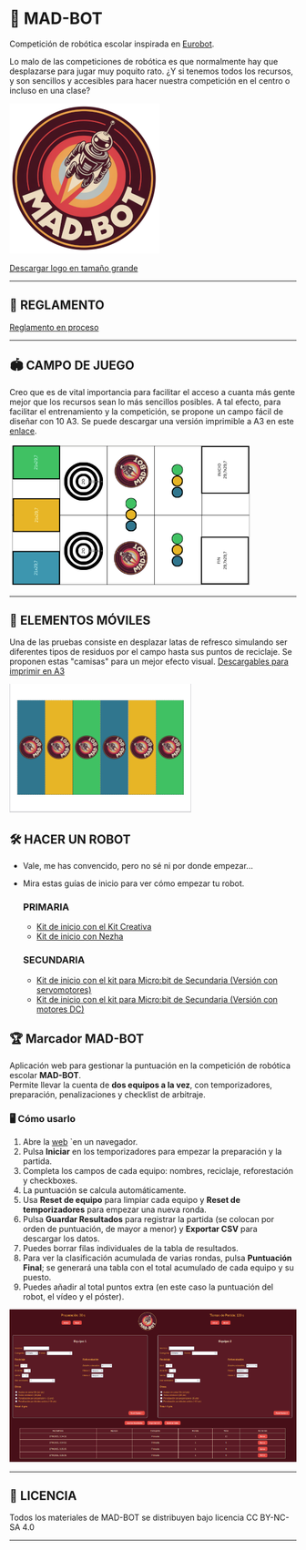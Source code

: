 # 🤖 MAD-BOT
Competición de robótica escolar inspirada en [Eurobot](https://www.eurobot.es/).

Lo malo de las competiciones de robótica es que normalmente  hay que desplazarse para jugar muy poquito rato. 
¿Y si tenemos todos los recursos, y son sencillos y accesibles para hacer nuestra competición en el centro o incluso en una clase?

![Logo](https://github.com/lobotic/MAD-BOT/blob/main/MADBOTLogoMINI.png)

[Descargar logo en tamaño grande](https://raw.githubusercontent.com/lobotic/MAD-BOT/refs/heads/main/MADBOTLogo.png)

----

## 📝 REGLAMENTO

[Reglamento en proceso](https://docs.google.com/document/d/13vANhwdDC_dVqrpb6rWbraBfavzMSSk49OUr-6IzBso/edit?usp=sharing)

---

## 🏟️ CAMPO DE JUEGO

Creo que es de vital importancia para facilitar el acceso a cuanta más gente mejor que los recursos sean lo más sencillos posibles. A tal efecto, para facilitar el entrenamiento y la competición, se propone un campo fácil de diseñar con 10 A3. Se puede descargar una versión imprimible a A3 en este [enlace](https://github.com/lobotic/MAD-BOT/blob/main/CAMPOMADROB25.pdf).

![Imagen del campo](https://github.com/lobotic/MAD-BOT/blob/main/campo.png)

---

## 🥫 ELEMENTOS MÓVILES
Una de las pruebas consiste en desplazar latas de refresco simulando ser diferentes tipos de residuos por el campo hasta sus puntos de reciclaje. Se proponen estas "camisas" para un mejor efecto visual. [Descargables para imprimir en A3](https://github.com/lobotic/MAD-BOT/blob/main/CubiertasLatas.pdf)

![Imagen de las "camisas" para las latas](https://github.com/lobotic/MAD-BOT/blob/main/CubiertaLatas.png)

## 🛠️​ HACER UN ROBOT
- Vale, me has convencido, pero no sé ni por donde empezar...
- Mira estas guías de inicio para ver cómo empezar tu robot.

  ### PRIMARIA
  * [Kit de inicio con el Kit Creativa](https://github.com/lobotic/MAD-BOT/blob/main/KitsInicio/Kit%20de%20inicio%20MAD-BOT%20(Kit%20Creativa).pdf)
  * [Kit de inicio con Nezha](https://github.com/lobotic/MAD-BOT/blob/main/KitsInicio/Kit%20de%20inicio%20MAD-BOT%20(Nezha).pdf)

  ### SECUNDARIA
  * [Kit de inicio con el kit para Micro:bit de Secundaria (Versión con servomotores)](https://github.com/lobotic/MAD-BOT/blob/main/KitsInicio/Kit%20de%20inicio%20MAD-BOT%20(Kit%20Secundaria%20con%20servos).pdf)
  * [Kit de inicio con el kit para Micro:bit de Secundaria (Versión con motores DC)](https://github.com/lobotic/MAD-BOT/blob/main/KitsInicio/Kit%20de%20inicio%20MAD-BOT%20(Kit%20Secundaria%20con%20motores%20DC).pdf)


## 🏆 Marcador MAD-BOT

Aplicación web para gestionar la puntuación en la competición de robótica escolar **MAD-BOT**.  
Permite llevar la cuenta de **dos equipos a la vez**, con temporizadores, preparación, penalizaciones y checklist de arbitraje.


### 🖥️ Cómo usarlo

1. Abre la [web](https://lobotic.github.io/MAD-BOT/) `en un navegador.  
2. Pulsa **Iniciar** en los temporizadores para empezar la preparación y la partida.  
3. Completa los campos de cada equipo: nombres, reciclaje, reforestación y checkboxes.  
4. La puntuación se calcula automáticamente.  
5. Usa **Reset de equipo** para limpiar cada equipo y **Reset de temporizadores** para empezar una nueva ronda.  
6. Pulsa **Guardar Resultados** para registrar la partida (se colocan por orden de puntuación, de mayor a menor) y **Exportar CSV** para descargar los datos.  
7. Puedes borrar filas individuales de la tabla de resultados.
8. Para ver la clasificación acumulada de varias rondas, pulsa **Puntuación Final**; se generará una tabla con el total acumulado de cada equipo y su puesto.
9. Puedes añadir al total puntos extra (en este caso la puntuación del robot, el vídeo y el póster).

![Captura de pantalla](https://github.com/lobotic/MAD-BOT/blob/main/captura.png)

---

## 📄 LICENCIA
Todos los materiales de MAD-BOT se distribuyen bajo licencia CC BY-NC-SA 4.0

---


